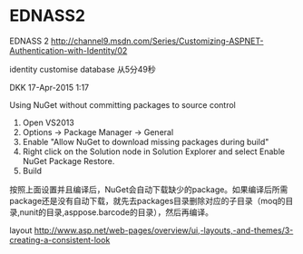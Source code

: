 # EDNASS2
EDNASS 2
http://channel9.msdn.com/Series/Customizing-ASPNET-Authentication-with-Identity/02

identity customise database 从5分49秒


DKK 17-Apr-2015 1:17

Using NuGet without committing packages to source control
1. Open VS2013
2. Options -> Package Manager -> General
3. Enable "Allow NuGet to download missing packages during build"
4. Right click on the Solution node in Solution Explorer and select Enable NuGet Package Restore.
5. Build

按照上面设置并且编译后，NuGet会自动下载缺少的package。如果编译后所需package还是没有自动下载，就先去packages目录删除对应的子目录（moq的目录,nunit的目录,asppose.barcode的目录），然后再编译。

layout
http://www.asp.net/web-pages/overview/ui,-layouts,-and-themes/3-creating-a-consistent-look

